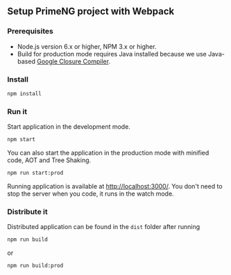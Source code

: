## Setup PrimeNG project with Webpack

### Prerequisites

- Node.js version 6.x or higher, NPM 3.x or higher.
- Build for production mode requires Java installed because we use Java-based [Google Closure Compiler](https://github.com/roman01la/webpack-closure-compiler).

### Install

```sh
npm install
```

### Run it

Start application in the development mode.

```sh
npm start
```

You can also start the application in the production mode with minified code, AOT and Tree Shaking.

```sh
npm run start:prod
```

Running application is available at [http://localhost:3000/](http://localhost:3000/). You don't need to stop the server when you code, it runs in the watch mode.

### Distribute it

Distributed application can be found in the `dist` folder after running

```sh
npm run build
```

or

```sh
npm run build:prod
```
